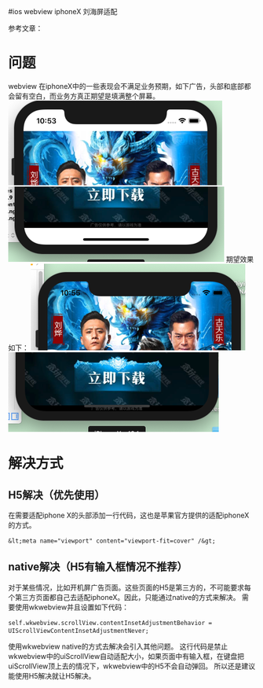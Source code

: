 #ios webview iphoneX 刘海屏适配
>  
 参考文章： 


# 问题

webview 在iphoneX中的一些表现会不满足业务预期，如下广告，头部和底部都会留有空白，而业务方真正期望是填满整个屏幕。 <img src="https://raw.githubusercontent.com/Double2hao/xujiajia_blog/main/img/1600.png" alt="在这里插入图片描述"> <img src="https://raw.githubusercontent.com/Double2hao/xujiajia_blog/main/img/1601.png" alt="在这里插入图片描述"> 期望效果如下： <img src="https://raw.githubusercontent.com/Double2hao/xujiajia_blog/main/img/1602.png" alt="在这里插入图片描述"> <img src="https://raw.githubusercontent.com/Double2hao/xujiajia_blog/main/img/1603.png" alt="在这里插入图片描述">

# 解决方式

## H5解决（优先使用）

在需要适配iphone X的头部添加一行代码，这也是苹果官方提供的适配iphoneX的方式。

```
&lt;meta name="viewport" content="viewport-fit=cover" /&gt;

```

## native解决（H5有输入框情况不推荐）

对于某些情况，比如开机屏广告页面。这些页面的H5是第三方的，不可能要求每个第三方页面都自己去适配iphoneX。因此，只能通过native的方式来解决。 需要使用wkwebview并且设置如下代码：

```
self.wkwebview.scrollView.contentInsetAdjustmentBehavior = UIScrollViewContentInsetAdjustmentNever;

```

>  
 使用wkwebview native的方式去解决会引入其他问题。 这行代码是禁止wkwebview中的uiScrollView自动适配大小，如果页面中有输入框，在键盘把uiScrollView顶上去的情况下，wkwebview中的H5不会自动弹回。 所以还是建议能使用H5解决就让H5解决。 
